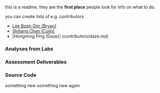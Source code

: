 this is a readme. they are the __first place__ people look for info on what to do. 

you can create lists of e.g. contributors
- [Lee Boon Giin (Bryan)](contributors/bryanlbg.md)
- [Shiliang Chen (Colin)](contributors/scysc1.md)
- [Hongming Ping (Daze)] (contributors/daze.md)

### Analyses from Labs


### Assessment Deliverables


### Source Code

something new
something new again